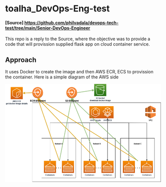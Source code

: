 # toalha_DevOps-Eng-test
#### [Source] https://github.com/philvadala/devops-tech-test/tree/main/Senior-DevOps-Engineer

This repo is a reply to the Source, where the objective was to provide a code that will provission supplied flask app on cloud container service.

## Approach
It uses Docker to create the image and then AWS ECR, ECS to provission the container. Here is a simple diagram of the AWS side

![alt text](https://github.com/Tosrif/toalha_DevOps-Eng-test/blob/main/diagram.png?raw=true)
